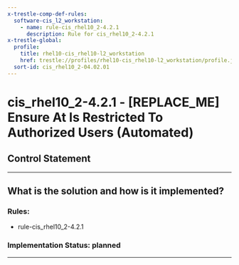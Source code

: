 ```yaml
---
x-trestle-comp-def-rules:
  software-cis_l2_workstation:
    - name: rule-cis_rhel10_2-4.2.1
      description: Rule for cis_rhel10_2-4.2.1
x-trestle-global:
  profile:
    title: rhel10-cis_rhel10-l2_workstation
    href: trestle://profiles/rhel10-cis_rhel10-l2_workstation/profile.json
  sort-id: cis_rhel10_2-04.02.01
---
```


# cis_rhel10_2-4.2.1 - \[REPLACE_ME\] Ensure At Is Restricted To Authorized Users (Automated)

## Control Statement

______________________________________________________________________

## What is the solution and how is it implemented?

<!-- For implementation status enter one of: implemented, partial, planned, alternative, not-applicable -->

<!-- Note that the list of rules under ### Rules: is read-only and changes will not be captured after assembly to JSON -->

<!-- Add control implementation description here for control: cis_rhel10_2-4.2.1 -->

### Rules:

  - rule-cis_rhel10_2-4.2.1

### Implementation Status: planned

______________________________________________________________________

